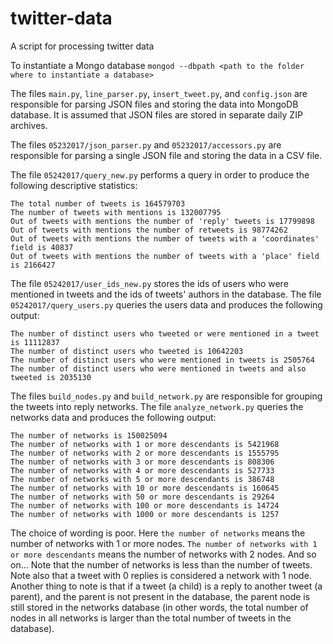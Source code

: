 # twitter-data
A script for processing twitter data

To instantiate a Mongo database `mongod --dbpath <path to the folder where to instantiate a database>`

The files `main.py`, `line_parser.py`, `insert_tweet.py`, and `config.json` are responsible for parsing JSON files and
storing the data into MongoDB database. It is assumed that JSON files are stored in separate daily ZIP archives.

The files `05232017/json_parser.py` and `05232017/accessors.py` are responsible for parsing a single JSON file and
storing the data in a CSV file.

The file `05242017/query_new.py` performs a query in order to produce the following descriptive statistics:

```
The total number of tweets is 164579703
The number of tweets with mentions is 132007795
Out of tweets with mentions the number of 'reply' tweets is 17799898
Out of tweets with mentions the number of retweets is 98774262
Out of tweets with mentions the number of tweets with a 'coordinates' field is 40837
Out of tweets with mentions the number of tweets with a 'place' field is 2166427
```

The file `05242017/user_ids_new.py` stores the ids of users who were mentioned in tweets and the ids of tweets'
authors in the database. The file `05242017/query_users.py` queries the users data and produces the following output:

```
The number of distinct users who tweeted or were mentioned in a tweet is 11112837
The number of distinct users who tweeted is 10642203
The number of distinct users who were mentioned in tweets is 2505764
The number of distinct users who were mentioned in tweets and also tweeted is 2035130
```

The files `build_nodes.py` and `build_network.py` are responsible for grouping the tweets into
reply networks. The file `analyze_network.py` queries the networks data and produces the following output:

```
The number of networks is 150025094
The number of networks with 1 or more descendants is 5421968
The number of networks with 2 or more descendants is 1555795
The number of networks with 3 or more descendants is 808306
The number of networks with 4 or more descendants is 527733
The number of networks with 5 or more descendants is 386748
The number of networks with 10 or more descendants is 160645
The number of networks with 50 or more descendants is 29264
The number of networks with 100 or more descendants is 14724
The number of networks with 1000 or more descendants is 1257
```
The choice of wording is poor. Here `the number of networks` means the number of networks with 1 or more nodes.
`The number of networks with 1 or more descendants` means the number of networks with 2 nodes. And so on... Note that
the number of networks is less than the number of tweets. Note also that a tweet with 0 replies is considered
a network with 1 node. Another thing to note is that if a tweet (a child) is a reply to another tweet (a parent),
and the parent is not present in the database, the parent node is still stored in the networks database (in other
words, the total number of nodes in all networks is larger than the total number of tweets in the database).


